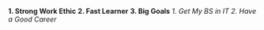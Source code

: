 **1. Strong Work Ethic**
**2. Fast Learner**
**3. Big Goals** 
   *1. Get My BS in IT*
   *2. Have a Good Career*
